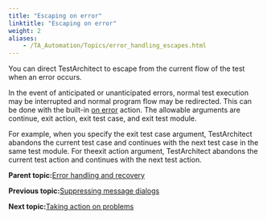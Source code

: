 ```yaml
--- 
title: "Escaping on error"
linktitle: "Escaping on error"
weight: 2
aliases: 
    - /TA_Automation/Topics/error_handling_escapes.html
---
```


You can direct TestArchitect to escape from the current flow of the test when an error occurs.

In the event of anticipated or unanticipated errors, normal test execution may be interrupted and normal program flow may be redirected. This can be done with the built-in [on error](bia_on_error.html) action. The allowable arguments are continue, exit action, exit test case, and exit test module.

For example, when you specify the exit test case argument, TestArchitect abandons the current test case and continues with the next test case in the same test module. For theexit action argument, TestArchitect abandons the current test action and continues with the next test action.

**Parent topic:**[Error handling and recovery](/TA_Automation/Topics/The_test_language_error_handling_and_recovery.html)

**Previous topic:**[Suppressing message dialogs](/TA_Automation/Topics/error_handling_suppress_messages.html)

**Next topic:**[Taking action on problems](/TA_Automation/Topics/error_handling_taking_action.html)

